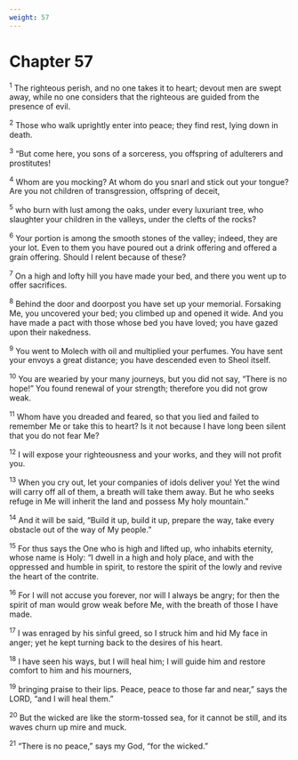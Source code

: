 ```yaml
---
weight: 57
---
```


# Chapter 57

<sup>1</sup> The righteous perish, and no one takes it to heart; devout men are swept away, while no one considers that the righteous are guided from the presence of evil. 

<sup>2</sup> Those who walk uprightly enter into peace; they find rest, lying down in death. 

<sup>3</sup> “But come here, you sons of a sorceress, you offspring of adulterers and prostitutes! 

<sup>4</sup> Whom are you mocking? At whom do you snarl and stick out your tongue? Are you not children of transgression, offspring of deceit, 

<sup>5</sup> who burn with lust among the oaks, under every luxuriant tree, who slaughter your children in the valleys, under the clefts of the rocks? 

<sup>6</sup> Your portion is among the smooth stones of the valley; indeed, they are your lot. Even to them you have poured out a drink offering and offered a grain offering. Should I relent because of these? 

<sup>7</sup> On a high and lofty hill you have made your bed, and there you went up to offer sacrifices. 

<sup>8</sup> Behind the door and doorpost you have set up your memorial. Forsaking Me, you uncovered your bed; you climbed up and opened it wide. And you have made a pact with those whose bed you have loved; you have gazed upon their nakedness. 

<sup>9</sup> You went to Molech with oil and multiplied your perfumes. You have sent your envoys a great distance; you have descended even to Sheol itself. 

<sup>10</sup> You are wearied by your many journeys, but you did not say, “There is no hope!” You found renewal of your strength; therefore you did not grow weak. 

<sup>11</sup> Whom have you dreaded and feared, so that you lied and failed to remember Me or take this to heart? Is it not because I have long been silent that you do not fear Me? 

<sup>12</sup> I will expose your righteousness and your works, and they will not profit you. 

<sup>13</sup> When you cry out, let your companies of idols deliver you! Yet the wind will carry off all of them, a breath will take them away. But he who seeks refuge in Me will inherit the land and possess My holy mountain.” 

<sup>14</sup> And it will be said, “Build it up, build it up, prepare the way, take every obstacle out of the way of My people.” 

<sup>15</sup> For thus says the One who is high and lifted up, who inhabits eternity, whose name is Holy: “I dwell in a high and holy place, and with the oppressed and humble in spirit, to restore the spirit of the lowly and revive the heart of the contrite. 

<sup>16</sup> For I will not accuse you forever, nor will I always be angry; for then the spirit of man would grow weak before Me, with the breath of those I have made. 

<sup>17</sup> I was enraged by his sinful greed, so I struck him and hid My face in anger; yet he kept turning back to the desires of his heart. 

<sup>18</sup> I have seen his ways, but I will heal him; I will guide him and restore comfort to him and his mourners, 

<sup>19</sup> bringing praise to their lips. Peace, peace to those far and near,” says the LORD, “and I will heal them.” 

<sup>20</sup> But the wicked are like the storm-tossed sea, for it cannot be still, and its waves churn up mire and muck. 

<sup>21</sup> “There is no peace,” says my God, “for the wicked.” 


